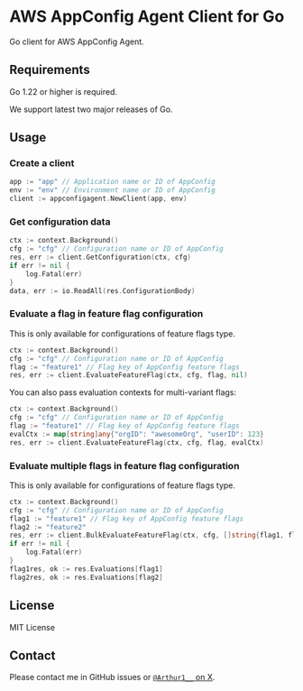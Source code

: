 # AWS AppConfig Agent Client for Go

Go client for AWS AppConfig Agent.

## Requirements

Go 1.22 or higher is required.

We support latest two major releases of Go.

## Usage

### Create a client

```go
app := "app" // Application name or ID of AppConfig
env := "env" // Environment name or ID of AppConfig
client := appconfigagent.NewClient(app, env)
```

### Get configuration data

```go
ctx := context.Background()
cfg := "cfg" // Configuration name or ID of AppConfig
res, err := client.GetConfiguration(ctx, cfg)
if err != nil {
    log.Fatal(err)
}
data, err := io.ReadAll(res.ConfigurationBody)
```

### Evaluate a flag in feature flag configuration

This is only available for configurations of feature flags type.

```go
ctx := context.Background()
cfg := "cfg" // Configuration name or ID of AppConfig
flag := "feature1" // Flag key of AppConfig feature flags
res, err := client.EvaluateFeatureFlag(ctx, cfg, flag, nil)
```

You can also pass evaluation contexts for multi-variant flags:

```go
ctx := context.Background()
cfg := "cfg" // Configuration name or ID of AppConfig
flag := "feature1" // Flag key of AppConfig feature flags
evalCtx := map[string]any{"orgID": "awesomeOrg", "userID": 123}
res, err := client.EvaluateFeatureFlag(ctx, cfg, flag, evalCtx)
```

### Evaluate multiple flags in feature flag configuration

This is only available for configurations of feature flags type.

```go
ctx := context.Background()
cfg := "cfg" // Configuration name or ID of AppConfig
flag1 := "feature1" // Flag key of AppConfig feature flags
flag2 := "feature2"
res, err := client.BulkEvaluateFeatureFlag(ctx, cfg, []string{flag1, flag2}, nil)
if err != nil {
    log.Fatal(err)
}
flag1res, ok := res.Evaluations[flag1]
flag2res, ok := res.Evaluations[flag2]
```

## License

MIT License

## Contact

Please contact me in GitHub issues or [`@Arthur1__` on X](https://x.com/arthur1__).
